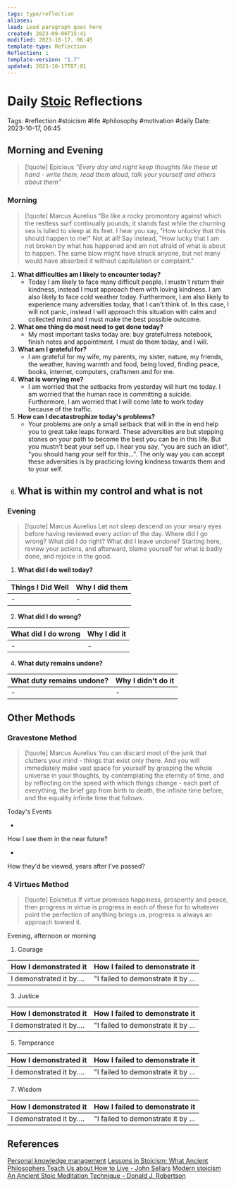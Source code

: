 ```yaml
---
tags: type/reflection
aliases: 
lead: Lead paragraph goes here
created: 2023-09-06T15:41
modified: 2023-10-17, 06:45
template-type: Reflection
Reflection: 1
template-version: "1.7"
updated: 2023-10-17T07:01
---
```



# Daily [Stoic](../SLIP-BOX/Stoicism.md) Reflections

Tags:  #reflection #stoicism #life #philosophy #motivation #daily 
Date: 2023-10-17, 06:45

## Morning and Evening

> [!quote] Epicious 
> _"Every day and night keep thoughts like these at hand - write them, read them aloud, talk your yourself and others about them"_

### Morning

> [!quote] Marcus Aurelius
> "Be like a rocky promontory against which the restless surf continually pounds; it stands fast while the churning sea is lulled to sleep at its feet. I hear you say, "How unlucky that this should happen to me!" Not at all! Say instead, "How lucky that I am not broken by what has happened and am not afraid of what is about to happen. The same blow might have struck anyone, but not many would have absorbed it without capitulation or complaint."

1. **What difficulties am I likely to encounter today?**
	- Today I am likely to face many difficult people. I mustn't return their kindness, instead I must approach them with loving kindness. I am also likely to face cold weather today. Furthermore, I am also likely to experience many adversities today, that I can't think of. In this case, I will not panic, instead I will approach this situation with calm and collected mind and I must make the best possible outcome.   
2. **What one thing do most need to get done today?**
	- My most important tasks today are: buy gratefulness notebook, finish notes and appointment. I must do them today, and I will. 
1. **What am I grateful for?**
	-  I am grateful for my wife, my parents, my sister, nature, my friends, the weather, having warmth and food, being loved, finding peace, books, internet, computers, craftsmen and for me.
2. **What is worrying me?**
	-  I am worried that the setbacks from yesterday will hurt me today. I am worried that the human race is committing a suicide. Furthermore, I am worried that I will come late to work today because of the traffic. 
3. **How can I decatastrophize today's problems?**
	- Your problems are only a small setback that will in the in end help you to great take leaps forward. These adversities are but stepping stones on your path to become the best you can be in this life. But you mustn't beat your self up. I hear you say, "you are such an idiot", "you should hang your self for this...". The only way you can accept these adversities is by practicing loving kindness towards them and to your self.  
4. **What is within my control and what is not**
	- 

### Evening

> [!quote] Marcus Aurelius
> Let not sleep descend on your weary eyes before having reviewed every action of the day. Where did I go wrong? What did I do right? What did I leave undone? Starting here, review your actions, and afterward, blame yourself for what is badly done, and rejoice in the good.

1. **What did I do well today?**

| Things I Did Well | Why I did them |
| ------------------- | ---------------- |
| -                 | -              |

2. **What did I do wrong?**

| What did I do wrong | Why I did it |
| ------------------- | ---------------- |
| -                 | -              |

4. **What duty remains undone?**

| What duty remains undone? | Why I didn't do it |
| ------------------- | ---------------- |
| -                 | -              |

## Other Methods

### Gravestone Method

> [!quote] Marcus Aurelius
> You can discard most of the junk that clutters your mind - things that exist only there. And you will immediately make vast space for yourself by grasping the whole universe in your thoughts, by contemplating the eternity of time, and by reflecting on the speed with which things change - each part of everything, the brief gap from birth to death, the infinite time before, and the equality infinite time that follows. 

Today's Events 

-

How I see them in the near future? 

-

How they'd be viewed, years after I've passed?

### 4 Virtues Method

> [!quote] Epictetus 
> If virtue promises happiness, prosperity and peace, then progress in virtue is progress in each of these for to whatever point the perfection of anything brings us, progress is always an approach toward it.

Evening, afternoon or morning

1. Courage 

| How I demonstrated it  | How I failed to demonstrate it |
| ------------------- | ---------------- |
| I demonstrated it by....                 | "I failed to demonstrate it by ...              |

3. Justice

| How I demonstrated it  | How I failed to demonstrate it |
| ------------------- | ---------------- |
| I demonstrated it by....                 | "I failed to demonstrate it by ...             

5. Temperance

| How I demonstrated it  | How I failed to demonstrate it |
| ------------------- | ---------------- |
| I demonstrated it by....                 | "I failed to demonstrate it by ...             

7. Wisdom

| How I demonstrated it  | How I failed to demonstrate it |
| ------------------- | ---------------- |
| I demonstrated it by....                 | "I failed to demonstrate it by ...             

## References

[Personal knowledge management](Personal%20knowledge%20management.md)
[Lessons in Stoicism: What Ancient Philosophers Teach Us about How to Live - John Sellars](https://books.google.cz/books/about/Lessons_in_Stoicism.html?id=ky84zQEACAAJ&redir_esc=y)
[Modern stoicism](https://modernstoicism.com/)
[An Ancient Stoic Meditation Technique – Donald J. Robertson](https://donaldrobertson.name/2017/03/22/an-ancient-stoic-meditation-technique/)


